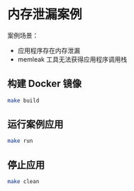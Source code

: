 # 内存泄漏案例

案例场景：

* 应用程序存在内存泄漏
* memleak 工具无法获得应用程序调用栈

## 构建 Docker 镜像

```sh
make build
```

## 运行案例应用

```sh
make run
```

## 停止应用

```sh
make clean
```

